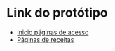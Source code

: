 # Link do protótipo

- [Inicio páginas de acesso](https://www.figma.com/proto/bvNfySfqolq7uQKOhntPGx/receitas-la-web?node-id=31-40&t=OPVT8dMDmU5hU6FQ-1&show-proto-sidebar=1&starting-point-node-id=31%3A40)
- [Páginas de receitas](https://www.figma.com/proto/bvNfySfqolq7uQKOhntPGx/receitas-la-web?node-id=5-876&t=OPVT8dMDmU5hU6FQ-1&show-proto-sidebar=1&starting-point-node-id=5%3A876)
